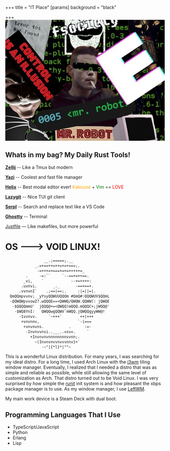 +++
title = "IT Place"
[params]
background = "black"

+++
![](./fsociety.jpg)

## Whats in my bag? My Daily Rust Tools!
**[Zellij](https://zellij.dev/)** -- Like a Tmux but modern

**[Yazi](https://yazi-rs.github.io/)** -- Coolest and fast file manager

**[Helix](https://helix-editor.com/)** -- Best modal editor ever! <span style="color: orange">Kakoune</span> + <span style="color: green">Vim</span> == <span style="color: red">LOVE</span>

**[Lazygit](https://github.com/jesseduffield/lazygit)** -- Nice TUI git client

**[Serpl](https://github.com/yassinebridi/serpl)** -- Search and replace text like a VS Code

**[Ghostty](https://ghostty.org/)** -- Terminal

[Justfile]() — Like makefiles, but more powerful

# OS ---> VOID LINUX!
```
                 __.;=====;.__                  
             _.=+==++=++=+=+===;.                
              -=+++=+===+=+=+++++=_             
         .     -=:``     `--==+=++==.           
        _vi,    `            --+=++++:          
       .uvnvi.       _._       -==+==+.         
      .vvnvnI`    .;==|==;.     :|=||=|.        
  QmQQmpvvnv; _yYsyQQWUUQQQm #QmQ#:QQQWUV$QQmL  
  -QQWQWpvvowZ?.wQQQE==<QWWQ/QWQW.QQWW(: jQWQE  
   -$QQQQmmU'  jQQQ@+=<QWQQ)mQQQ.mQQQC+;jWQQ@'  
    -$WQ8YnI:   QWQQwgQQWV`mWQQ.jQWQQgyyWW@!    
      -1vvnvv.     `~+++`        ++|+++         
       +vnvnnv,                 `-|===          
        +vnvnvns.           .      :=-         
         -Invnvvnsi..___..=sv=.     `          
           +Invnvnvnnnnnnnnvvnn;.              
             ~|Invnvnvvnvvvnnv}+`              
                -~"|{*l}*|""~     
```

This is a wonderful Linux distribution. For many years, I was searching for my ideal distro. For a long time, I used Arch Linux with the [i3wm](https://i3wm.org/) tiling window manager. Eventually, I realized that I needed a distro that was as simple and reliable as possible, while still allowing the same level of customization as Arch. That distro turned out to be Void Linux. I was very surprised by how simple the [runit](https://docs.voidlinux.org/config/services/index.html) init system is and how pleasant the xbps package manager is to use. As my window manager, I use [LeftWM](https://leftwm.org/).

My main work device is a Steam Deck with dual boot.

## Programming Languages That I Use
- TypeScript/JavaScript
- Python
- Erlang
- Lisp

